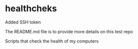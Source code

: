 # healthcheks

Added SSH token

The README.md file is to provide more details on this test repo

Scripts that check the health of my computers

